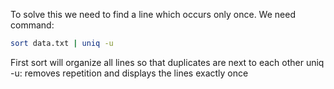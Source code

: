 To solve this we need to find a line which occurs only once.
We need command:

```bash
sort data.txt | uniq -u
```

First sort will organize all lines so that duplicates are next to each other
uniq -u: removes repetition and displays the lines exactly once
